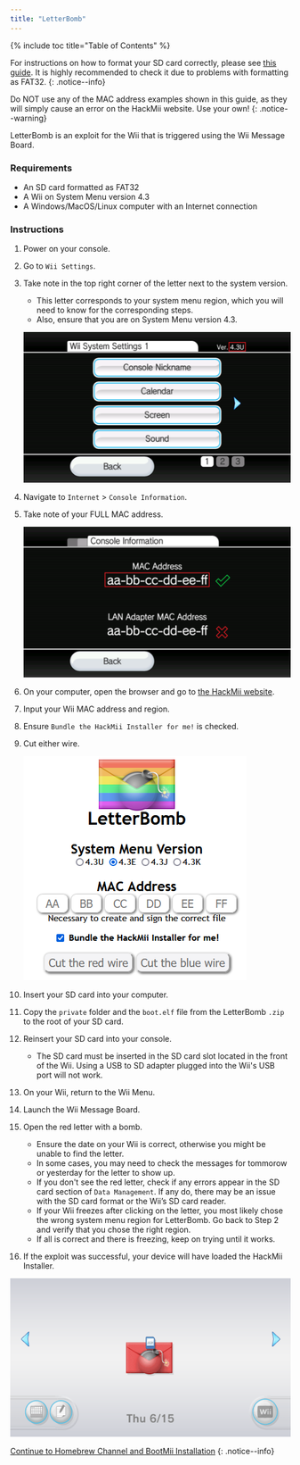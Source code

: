 ```yaml
---
title: "LetterBomb"
---
```


{% include toc title="Table of Contents" %}

For instructions on how to format your SD card correctly, please see [this guide](https://wiki.hacks.guide/wiki/Formatting_an_SD_card). It is highly recommended to check it due to problems with formatting as FAT32.
{: .notice--info}

Do NOT use any of the MAC address examples shown in this guide, as they will simply cause an error on the HackMii website. Use your own!
{: .notice--warning}

LetterBomb is an exploit for the Wii that is triggered using the Wii Message Board.

### Requirements
* An SD card formatted as FAT32
* A Wii on System Menu version 4.3
* A Windows/MacOS/Linux computer with an Internet connection

### Instructions

1. Power on your console.
1. Go to `Wii Settings`.
1. Take note in the top right corner of the letter next to the system version.
    + This letter corresponds to your system menu region, which you will need to know for the corresponding steps.
    + Also, ensure that you are on System Menu version 4.3.

    ![](/images/wii/SystemMenuVersion.png)

1. Navigate to `Internet` > `Console Information`.
1. Take note of your FULL MAC address.

    ![](/images/wii/MacAddress.png)

1. On your computer, open the browser and go to [the HackMii website](https://please.hackmii.com/).
1. Input your Wii MAC address and region.
1. Ensure `Bundle the HackMii Installer for me!` is checked.
1. Cut either wire.

    ![](/images/exploits/letterbomb/LetterBomb-PC.png)

1. Insert your SD card into your computer.
1. Copy the `private` folder and the `boot.elf` file from the LetterBomb `.zip` to the root of your SD card.
1. Reinsert your SD card into your console.
    + The SD card must be inserted in the SD card slot located in the front of the Wii. Using a USB to SD adapter plugged into the Wii's USB port will not work.
1. On your Wii, return to the Wii Menu.
1. Launch the Wii Message Board.
1. Open the red letter with a bomb.
    + Ensure the date on your Wii is correct, otherwise you might be unable to find the letter.
    + In some cases, you may need to check the messages for tommorow or yesterday for the letter to show up.
    + If you don't see the red letter, check if any errors appear in the SD card section of `Data Management`. If any do, there may be an issue with the SD card format or the Wii’s SD card reader.
    + If your Wii freezes after clicking on the letter, you most likely chose the wrong system menu region for LetterBomb. Go back to Step 2 and verify that you chose the right region.
    + If all is correct and there is freezing, keep on trying until it works.
1. If the exploit was successful, your device will have loaded the HackMii Installer.

![](/images/exploits/letterbomb/LetterBomb-Wii.png)

[Continue to Homebrew Channel and BootMii Installation](hbc)
{: .notice--info}

